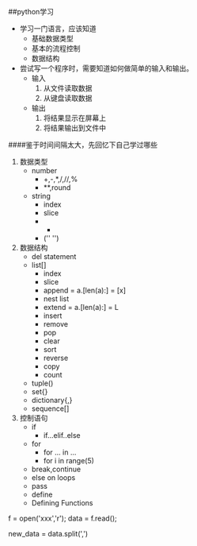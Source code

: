 ##python学习
- 学习一门语言，应该知道
    - 基础数据类型
    - 基本的流程控制
    - 数据结构
- 尝试写一个程序时，需要知道如何做简单的输入和输出。
    - 输入
        1. 从文件读取数据
        2. 从键盘读取数据
    - 输出
        1. 将结果显示在屏幕上
        2. 将结果输出到文件中

####鉴于时间间隔太大，先回忆下自己学过哪些
1. 数据类型
    - number
        - +,-,*,/,//,%
        - **,round
    - string
        - index
        - slice
        - +
        - ('' '')
2. 数据结构
    - del statement
    - list[]
        - index
        - slice
        - append = a.[len(a):] = [x]
        - nest list
        - extend = a.[len(a):] = L
        - insert
        - remove
        - pop
        - clear
        - sort
        - reverse
        - copy
        - count
    - tuple()
    - set{}
    - dictionary{,}
    - sequence[]
3. 控制语句
    - if
        - if...elif..else
    - for
        - for ... in ...
        - for i in range(5)
    - break,continue
    - else on loops
    - pass
    - define
    - Defining Functions


f = open('xxx','r');
data = f.read();

new_data = data.split(',')
